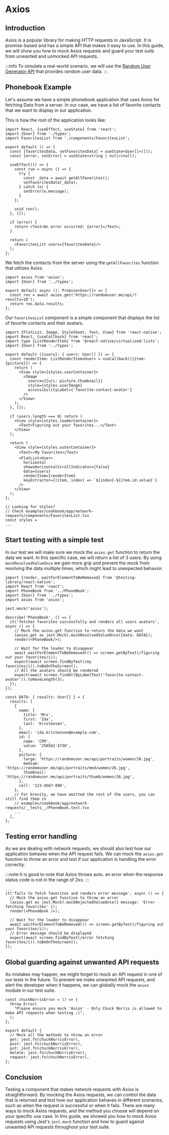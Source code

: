# Axios

## Introduction

Axios is a popular library for making HTTP requests in JavaScript. It is promise-based and has a
simple API that makes it easy to use.
In this guide, we will show you how to mock Axios requests and guard your test suits from unwanted
and unmocked API requests.

:::info
To simulate a real-world scenario, we will use
the [Random User Generator API](https://randomuser.me/) that provides random user data.
:::

## Phonebook Example

Let's assume we have a simple phonebook application that uses Axios for fetching Data from a server.
In our case, we have a list of favorite contacts that we want to display in our application.

This is how the root of the application looks like:

```tsx title=network-requests/axios/Phonebook.tsx
import React, {useEffect, useState} from 'react';
import {User} from './types';
import FavoritesList from './components/FavoritesList';

export default () => {
  const [favoritesData, setFavoritesData] = useState<User[]>([]);
  const [error, setError] = useState<string | null>(null);

  useEffect(() => {
    const run = async () => {
      try {
        const _data = await getAllFavorites();
        setFavoritesData(_data);
      } catch (e) {
        setError(e.message);
      }
    };

    void run();
  }, []);

  if (error) {
    return <Text>An error occurred: {error}</Text>;
  }

  return (
    <FavoritesList users={favoritesData}/>
  );
};

```

We fetch the contacts from the server using the `getAllFavorites` function that utilizes Axios.

```tsx title=network-requests/axios/api/getAllFavorites.ts
import axios from 'axios';
import {User} from '../types';

export default async (): Promise<User[]> => {
  const res = await axios.get('https://randomuser.me/api/?results=10');
  return res.data.results;
};

```

Our `FavoritesList` component is a simple component that displays the list of favorite contacts and
their avatars.

```tsx title=network-requests/axios/components/FavoritesList.tsx
import {FlatList, Image, StyleSheet, Text, View} from 'react-native';
import React, {useCallback} from 'react';
import type {ListRenderItem} from '@react-native/virtualized-lists';
import {User} from '../types';

export default ({users}: { users: User[] }) => {
  const renderItem: ListRenderItem<User> = useCallback(({item: {picture}}) => {
    return (
      <View style={styles.userContainer}>
        <Image
          source={{uri: picture.thumbnail}}
          style={styles.userImage}
          accessibilityLabel={'favorite-contact-avatar'}
        />
      </View>
    );
  }, []);

  if (users.length === 0) return (
    <View style={styles.loaderContainer}>
      <Text>Figuring out your favorites...</Text>
    </View>
  );

  return (
    <View style={styles.outerContainer}>
      <Text>⭐My Favorites</Text>
      <FlatList<User>
        horizontal
        showsHorizontalScrollIndicator={false}
        data={users}
        renderItem={renderItem}
        keyExtractor={(item, index) => `${index}-${item.id.value}`}
      />
    </View>
  );
};

// Looking for styles?
// Check examples/cookbook/app/network-requests/components/FavoritesList.tsx
const styles =
...
```

## Start testing with a simple test
In our test we will make sure we mock the `axios.get` function to return the data we want.
In this specific case, we will return a list of 3 users.
By using `mockResolvedValueOnce` we gain more grip and prevent the mock from resolving the data
multiple times, which might lead to unexpected behavior.

```tsx title=network-requests/axios/Phonebook.test.tsx
import {render, waitForElementToBeRemoved} from '@testing-library/react-native';
import React from 'react';
import PhoneBook from '../PhoneBook';
import {User} from '../types';
import axios from 'axios';

jest.mock('axios');

describe('PhoneBook', () => {
  it('fetches favorites successfully and renders all users avatars', async () => {
    // Mock the axios.get function to return the data we want
    (axios.get as jest.Mock).mockResolvedValueOnce({data: DATA});
    render(<PhoneBook/>);

    // Wait for the loader to disappear
    await waitForElementToBeRemoved(() => screen.getByText(/figuring out your favorites/i));
    expect(await screen.findByText(/my favorites/i)).toBeOnTheScreen();
    // All the avatars should be rendered
    expect(await screen.findAllByLabelText('favorite-contact-avatar')).toHaveLength(3);
  });
});

const DATA: { results: User[] } = {
  results: [
    {
      name: {
        title: 'Mrs',
        first: 'Ida',
        last: 'Kristensen',
      },
      email: 'ida.kristensen@example.com',
      id: {
        name: 'CPR',
        value: '250562-5730',
      },
      picture: {
        large: 'https://randomuser.me/api/portraits/women/26.jpg',
        medium: 'https://randomuser.me/api/portraits/med/women/26.jpg',
        thumbnail: 'https://randomuser.me/api/portraits/thumb/women/26.jpg',
      },
      cell: '123-4567-890',
    },
    // For brevity, we have omitted the rest of the users, you can still find them in
    // examples/cookbook/app/network-requests/__tests__/PhoneBook.test.tsx
    ...
  ],
};

```

## Testing error handling
As we are dealing with network requests, we should also test how our application behaves when the API
request fails. We can mock the `axios.get` function to throw an error and test if our application is
handling the error correctly.

:::note
It is good to note that Axios throws auto. an error when the response status code is not in the range of 2xx.
:::

```tsx title=network-requests/axios/Phonebook.test.tsx
...
it('fails to fetch favorites and renders error message', async () => {
  // Mock the axios.get function to throw an error
  (axios.get as jest.Mock).mockRejectedValueOnce({ message: 'Error fetching favorites' });
  render(<PhoneBook />);

  // Wait for the loader to disappear
  await waitForElementToBeRemoved(() => screen.getByText(/figuring out your favorites/i));
  // Error message should be displayed
  expect(await screen.findByText(/error fetching favorites/i)).toBeOnTheScreen();
});
````

## Global guarding against unwanted API requests

As mistakes may happen, we might forget to mock an API request in one of our tests in the future.
To prevent we make unwanted API requests, and alert the developer when it happens, we can globally
mock the `axios` module in our test suite.

```tsx title=__mocks__/axios.ts
const chuckNorrisError = () => {
  throw Error(
    "Please ensure you mock 'Axios' - Only Chuck Norris is allowed to make API requests when testing ;)",
  );
};

export default {
  // Mock all the methods to throw an error
  get: jest.fn(chuckNorrisError),
  post: jest.fn(chuckNorrisError),
  put: jest.fn(chuckNorrisError),
  delete: jest.fn(chuckNorrisError),
  request: jest.fn(chuckNorrisError),
};
```

## Conclusion
Testing a component that makes network requests with Axios is straightforward. By mocking the Axios
requests, we can control the data that is returned and test how our application behaves in different
scenarios, such as when the request is successful or when it fails.
There are many ways to mock Axios requests, and the method you choose will depend on your specific
use case. In this guide, we showed you how to mock Axios requests using Jest's `jest.mock` function
and how to guard against unwanted API requests throughout your test suite.
